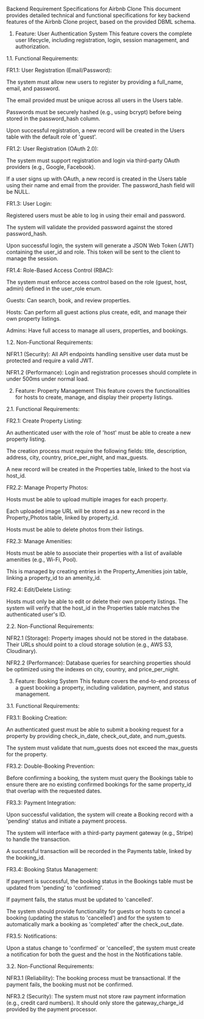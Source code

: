 Backend Requirement Specifications for Airbnb Clone
This document provides detailed technical and functional specifications for key backend features of the Airbnb Clone project, based on the provided DBML schema.

1. Feature: User Authentication System
This feature covers the complete user lifecycle, including registration, login, session management, and authorization.

1.1. Functional Requirements:

FR1.1: User Registration (Email/Password):

The system must allow new users to register by providing a full_name, email, and password.

The email provided must be unique across all users in the Users table.

Passwords must be securely hashed (e.g., using bcrypt) before being stored in the password_hash column.

Upon successful registration, a new record will be created in the Users table with the default role of 'guest'.

FR1.2: User Registration (OAuth 2.0):

The system must support registration and login via third-party OAuth providers (e.g., Google, Facebook).

If a user signs up with OAuth, a new record is created in the Users table using their name and email from the provider. The password_hash field will be NULL.

FR1.3: User Login:

Registered users must be able to log in using their email and password.

The system will validate the provided password against the stored password_hash.

Upon successful login, the system will generate a JSON Web Token (JWT) containing the user_id and role. This token will be sent to the client to manage the session.

FR1.4: Role-Based Access Control (RBAC):

The system must enforce access control based on the role (guest, host, admin) defined in the user_role enum.

Guests: Can search, book, and review properties.

Hosts: Can perform all guest actions plus create, edit, and manage their own property listings.

Admins: Have full access to manage all users, properties, and bookings.

1.2. Non-Functional Requirements:

NFR1.1 (Security): All API endpoints handling sensitive user data must be protected and require a valid JWT.

NFR1.2 (Performance): Login and registration processes should complete in under 500ms under normal load.

2. Feature: Property Management
This feature covers the functionalities for hosts to create, manage, and display their property listings.

2.1. Functional Requirements:

FR2.1: Create Property Listing:

An authenticated user with the role of 'host' must be able to create a new property listing.

The creation process must require the following fields: title, description, address, city, country, price_per_night, and max_guests.

A new record will be created in the Properties table, linked to the host via host_id.

FR2.2: Manage Property Photos:

Hosts must be able to upload multiple images for each property.

Each uploaded image URL will be stored as a new record in the Property_Photos table, linked by property_id.

Hosts must be able to delete photos from their listings.

FR2.3: Manage Amenities:

Hosts must be able to associate their properties with a list of available amenities (e.g., Wi-Fi, Pool).

This is managed by creating entries in the Property_Amenities join table, linking a property_id to an amenity_id.

FR2.4: Edit/Delete Listing:

Hosts must only be able to edit or delete their own property listings. The system will verify that the host_id in the Properties table matches the authenticated user's ID.

2.2. Non-Functional Requirements:

NFR2.1 (Storage): Property images should not be stored in the database. Their URLs should point to a cloud storage solution (e.g., AWS S3, Cloudinary).

NFR2.2 (Performance): Database queries for searching properties should be optimized using the indexes on city, country, and price_per_night.

3. Feature: Booking System
This feature covers the end-to-end process of a guest booking a property, including validation, payment, and status management.

3.1. Functional Requirements:

FR3.1: Booking Creation:

An authenticated guest must be able to submit a booking request for a property by providing check_in_date, check_out_date, and num_guests.

The system must validate that num_guests does not exceed the max_guests for the property.

FR3.2: Double-Booking Prevention:

Before confirming a booking, the system must query the Bookings table to ensure there are no existing confirmed bookings for the same property_id that overlap with the requested dates.

FR3.3: Payment Integration:

Upon successful validation, the system will create a Booking record with a 'pending' status and initiate a payment process.

The system will interface with a third-party payment gateway (e.g., Stripe) to handle the transaction.

A successful transaction will be recorded in the Payments table, linked by the booking_id.

FR3.4: Booking Status Management:

If payment is successful, the booking status in the Bookings table must be updated from 'pending' to 'confirmed'.

If payment fails, the status must be updated to 'cancelled'.

The system should provide functionality for guests or hosts to cancel a booking (updating the status to 'cancelled') and for the system to automatically mark a booking as 'completed' after the check_out_date.

FR3.5: Notifications:

Upon a status change to 'confirmed' or 'cancelled', the system must create a notification for both the guest and the host in the Notifications table.

3.2. Non-Functional Requirements:

NFR3.1 (Reliability): The booking process must be transactional. If the payment fails, the booking must not be confirmed.

NFR3.2 (Security): The system must not store raw payment information (e.g., credit card numbers). It should only store the gateway_charge_id provided by the payment processor.